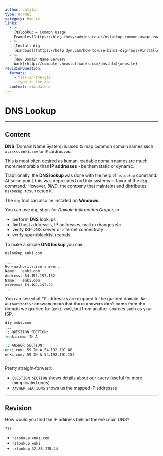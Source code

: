 ```yaml
---
author: catalin
type: normal
category: how-to
links:
  - >-
    [Nslookup – Common Usage
    Examples](https://blog.thesysadmins.co.uk/nslookup-common-usage-examples.html){website}
  - >-
    [Install dig
    (Windows)](https://help.dyn.com/how-to-use-binds-dig-tool/#installdigwindows){website}
  - >-
    [How Domain Name Servers
    Work](http://computer.howstuffworks.com/dns.htm){website}
revisionQuestion:
  formats:
    - fill-in-the-gap
    - type-in-the-gap
  context: standalone
---
```


# DNS Lookup


---

## Content

**DNS** (Domain Name System) is used to map common domain names such as: `www.enki.com` to IP addresses.

This is most often desired as human-readable domain names are much more memorable than **IP addresses** - be them static or dynamic.

Traditionally, the **DNS lookup** was done with the help of `nslookup` command. At some point, this was deprecated on Unix systems in favor of the `dig` command. However, *BIND*, the company that maintains and distributes `nslookup`, resurrected it.

The `dig` tool can also be installed on **Windows**.

You can use `dig`, short for *Domain Information Groper*, to:

- perform **DNS** lookups
- find host addresses, IP addresses, mail exchanges etc.
- verify ISP DNS server or internet connectivity
- verify spam/blacklist records

To make a simple **DNS lookup** you can:

```bash
nslookup enki.com

...
Non-authoritative answer:
Name:	enki.com
Address: 54.192.197.152
Name:	enki.com
Address: 54.192.197.88
...
```

You can see what `IP` addresses are mapped to the queried domain. `Non-authoritative` answers mean that those answers don't come from the domain we queried for (`enki.com`), but from another sources such as your ISP.

```bash
dig enki.com
...
;; QUESTION SECTION:
;enki.com. IN A

;; ANSWER SECTION:
enki.com. 59 IN A 54.192.197.88
enki.com. 59 IN A 54.192.197.152
...
```

Pretty straight-forward:

- `QUESTION SECTION` shows details about our query (useful for more complicated ones)
- `ANSWER SECTIONS` shows us the mapped IP addresses


---

## Revision

How would you find the IP address behind the enki.com DNS?

```bash
???
```

- `nslookup enki.com`
- `nslookup enki`
- `nslookup 52.85.178.44`
